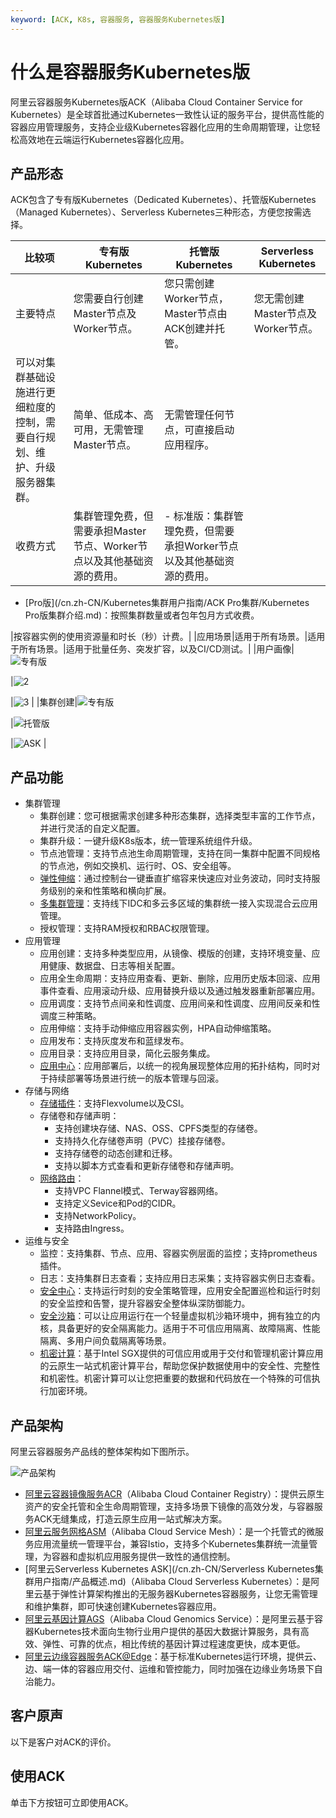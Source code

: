 ```yaml
---
keyword: [ACK, K8s, 容器服务, 容器服务Kubernetes版]
---
```


# 什么是容器服务Kubernetes版

阿里云容器服务Kubernetes版ACK（Alibaba Cloud Container Service for Kubernetes）是全球首批通过Kubernetes一致性认证的服务平台，提供高性能的容器应用管理服务，支持企业级Kubernetes容器化应用的生命周期管理，让您轻松高效地在云端运行Kubernetes容器化应用。



## 产品形态

ACK包含了专有版Kubernetes（Dedicated Kubernetes）、托管版Kubernetes（Managed Kubernetes）、Serverless Kubernetes三种形态，方便您按需选择。

|比较项|专有版Kubernetes|托管版Kubernetes|Serverless Kubernetes|
|---|-------------|-------------|---------------------|
|主要特点|您需要自行创建Master节点及Worker节点。|您只需创建Worker节点，Master节点由ACK创建并托管。|您无需创建Master节点及Worker节点。|
|可以对集群基础设施进行更细粒度的控制，需要自行规划、维护、升级服务器集群。|简单、低成本、高可用，无需管理Master节点。|无需管理任何节点，可直接启动应用程序。|
|收费方式|集群管理免费，但需要承担Master节点、Worker节点以及其他基础资源的费用。|-   标准版：集群管理免费，但需要承担Worker节点以及其他基础资源的费用。
-   [Pro版](/cn.zh-CN/Kubernetes集群用户指南/ACK Pro集群/Kubernetes Pro版集群介绍.md)：按照集群数量或者包年包月方式收费。

|按容器实例的使用资源量和时长（秒）计费。|
|应用场景|适用于所有场景。|适用于所有场景。|适用于批量任务、突发扩容，以及CI/CD测试。|
|用户画像|![专有版](https://static-aliyun-doc.oss-accelerate.aliyuncs.com/assets/img/zh-CN/5748490061/p143465.png)

|![2](https://static-aliyun-doc.oss-accelerate.aliyuncs.com/assets/img/zh-CN/5748490061/p143466.png)

|![3](https://static-aliyun-doc.oss-accelerate.aliyuncs.com/assets/img/zh-CN/5748490061/p143467.png) |
|集群创建|![专有版](https://static-aliyun-doc.oss-accelerate.aliyuncs.com/assets/img/zh-CN/4868490061/p143471.png)

|![托管版](https://static-aliyun-doc.oss-accelerate.aliyuncs.com/assets/img/zh-CN/4868490061/p143472.png)

|![ASK](https://static-aliyun-doc.oss-accelerate.aliyuncs.com/assets/img/zh-CN/5748490061/p143473.png) |

## 产品功能

-   集群管理
    -   集群创建：您可根据需求创建多种形态集群，选择类型丰富的工作节点，并进行灵活的自定义配置。
    -   集群升级：一键升级K8s版本，统一管理系统组件升级。
    -   节点池管理：支持节点池生命周期管理，支持在同一集群中配置不同规格的节点池，例如交换机、运行时、OS、安全组等。
    -   [弹性伸缩](/cn.zh-CN/Kubernetes集群用户指南/弹性伸缩/弹性伸缩概述.md)：通过控制台一键垂直扩缩容来快速应对业务波动，同时支持服务级别的亲和性策略和横向扩展。
    -   [多集群管理](/cn.zh-CN/Kubernetes集群用户指南/多云混合云管理/多云混合云概述.md)：支持线下IDC和多云多区域的集群统一接入实现混合云应用管理。
    -   授权管理：支持RAM授权和RBAC权限管理。
-   应用管理
    -   应用创建：支持多种类型应用，从镜像、模版的创建，支持环境变量、应用健康、数据盘、日志等相关配置。
    -   应用全生命周期：支持应用查看、更新、删除，应用历史版本回滚、应用事件查看、应用滚动升级、应用替换升级以及通过触发器重新部署应用。
    -   应用调度：支持节点间亲和性调度、应用间亲和性调度、应用间反亲和性调度三种策略。
    -   应用伸缩：支持手动伸缩应用容器实例，HPA自动伸缩策略。
    -   应用发布：支持灰度发布和蓝绿发布。
    -   应用目录：支持应用目录，简化云服务集成。
    -   [应用中心](/cn.zh-CN/Kubernetes集群用户指南/应用中心/应用中心概述.md)：应用部署后，以统一的视角展现整体应用的拓扑结构，同时对于持续部署等场景进行统一的版本管理与回滚。
-   存储与网络
    -   [存储插件](/cn.zh-CN/Kubernetes集群用户指南/存储管理-Flexvolume/存储插件说明.md)：支持Flexvolume以及CSI。
    -   存储卷和存储声明：
        -   支持创建块存储、NAS、OSS、CPFS类型的存储卷。
        -   支持持久化存储卷声明（PVC）挂接存储卷。
        -   支持存储卷的动态创建和迁移。
        -   支持以脚本方式查看和更新存储卷和存储声明。
    -   [网络路由](/cn.zh-CN/Kubernetes集群用户指南/网络管理/概述.md)：
        -   支持VPC Flannel模式、Terway容器网络。
        -   支持定义Sevice和Pod的CIDR。
        -   支持NetworkPolicy。
        -   支持路由Ingress。
-   运维与安全
    -   监控：支持集群、节点、应用、容器实例层面的监控；支持prometheus插件。
    -   日志：支持集群日志查看；支持应用日志采集；支持容器实例日志查看。
    -   [安全中心](/cn.zh-CN/Kubernetes集群用户指南/安全管理/安全中心/使用运行时刻安全监控.md)：支持运行时刻的安全策略管理，应用安全配置巡检和运行时刻的安全监控和告警，提升容器安全整体纵深防御能力。
    -   [安全沙箱](/cn.zh-CN/Kubernetes集群用户指南/安全沙箱管理/安全沙箱概述.md)：可以让应用运行在一个轻量虚拟机沙箱环境中，拥有独立的内核，具备更好的安全隔离能力。适用于不可信应用隔离、故障隔离、性能隔离、多用户间负载隔离等场景。
    -   [机密计算](/cn.zh-CN/Kubernetes集群用户指南/ACK-TEE机密计算/ACK-TEE机密计算介绍.md)：基于Intel SGX提供的可信应用或用于交付和管理机密计算应用的云原生一站式机密计算平台，帮助您保护数据使用中的安全性、完整性和机密性。机密计算可以让您把重要的数据和代码放在一个特殊的可信执行加密环境。

## 产品架构

阿里云容器服务产品线的整体架构如下图所示。

![产品架构](https://static-aliyun-doc.oss-accelerate.aliyuncs.com/assets/img/zh-CN/5748490061/p169914.png)

-   [阿里云容器镜像服务ACR]()（Alibaba Cloud Container Registry）：提供云原生资产的安全托管和全生命周期管理，支持多场景下镜像的高效分发，与容器服务ACK无缝集成，打造云原生应用一站式解决方案。
-   [阿里云服务网格ASM]()（Alibaba Cloud Service Mesh）：是一个托管式的微服务应用流量统一管理平台，兼容Istio，支持多个Kubernetes集群统一流量管理，为容器和虚拟机应用服务提供一致性的通信控制。
-   [阿里云Serverless Kubernetes ASK](/cn.zh-CN/Serverless Kubernetes集群用户指南/产品概述.md)（Alibaba Cloud Serverless Kubernetes）：是阿里云基于弹性计算架构推出的无服务器Kubernetes容器服务，让您无需管理和维护集群，即可快速创建Kubernetes容器应用。
-   [阿里云基因计算AGS](/cn.zh-CN/基因计算服务AGS用户指南/AGS概览.md)（Alibaba Cloud Genomics Service）：是阿里云基于容器Kubernetes技术面向生物行业用户提供的基因大数据计算服务，具有高效、弹性、可靠的优点，相比传统的基因计算过程速度更快，成本更低。
-   [阿里云边缘容器服务ACK@Edge](/cn.zh-CN/边缘容器服务ACK@Edge用户指南/ACK@Edge概述.md)：基于标准Kubernetes运行环境，提供云、边、端一体的容器应用交付、运维和管控能力，同时加强在边缘业务场景下自治能力。

## 客户原声

以下是客户对ACK的评价。

## 使用ACK

单击下方按钮可立即使用ACK。

